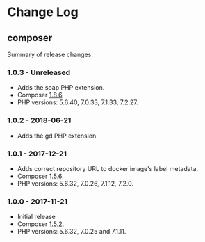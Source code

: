 # Change Log

## composer

Summary of release changes.

### 1.0.3 - Unreleased

- Adds the soap PHP extension.
- Composer [1.8.6](https://github.com/composer/composer/releases/tag/1.8.6).
- PHP versions: 5.6.40, 7.0.33, 7.1.33, 7.2.27.

### 1.0.2 - 2018-06-21

- Adds the gd PHP extension.

### 1.0.1 - 2017-12-21

- Adds correct repository URL to docker image's label metadata.
- Composer [1.5.6](https://github.com/composer/composer/releases/tag/1.5.6).
- PHP versions: 5.6.32, 7.0.26, 7.1.12, 7.2.0.

### 1.0.0 - 2017-11-21

- Initial release
- Composer [1.5.2](https://github.com/composer/composer/releases/tag/1.5.2).
- PHP versions: 5.6.32, 7.0.25 and 7.1.11.
